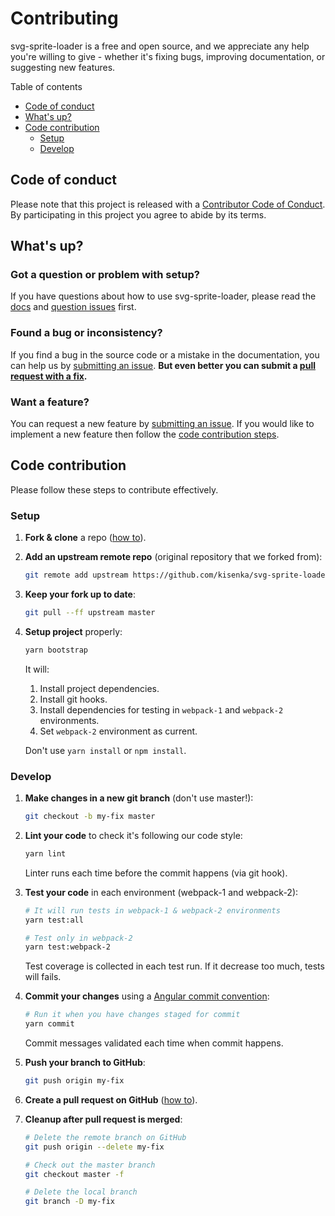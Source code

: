 # Contributing

svg-sprite-loader is a free and open source, and we appreciate any help you're willing to give - whether it's 
fixing bugs, improving documentation, or suggesting new features.

Table of contents
- [Code of conduct](#code-of-conduct)
- [What's up?](#whatsup)
- [Code contribution](#code-contribution)
  - [Setup](#setup)
  - [Develop](#develop)

## Code of conduct

Please note that this project is released with a [Contributor Code of Conduct](CODE_OF_CONDUCT.md). 
By participating in this project you agree to abide by its terms.

## What's up?

### Got a question or problem with setup?
If you have questions about how to use svg-sprite-loader, please read the [docs](README.md) and [question issues](https://github.com/kisenka/svg-sprite-loader/issues?q=is:issue+label:question) first. 
 
### Found a bug or inconsistency?
If you find a bug in the source code or a mistake in the documentation, you can help us by [submitting an issue](https://github.com/kisenka/svg-sprite-loader/issues/new). 
__But even better you can submit a [pull request with a fix](#code-contribution).__

### Want a feature?
You can request a new feature by [submitting an issue](https://github.com/kisenka/svg-sprite-loader/issues/new).
If you would like to implement a new feature then follow the [code contribution steps](#code-contribution).

<a name="code-contribution"></a>
## Code contribution

Please follow these steps to contribute effectively.

### Setup

1. **Fork & clone** a repo ([how to](https://help.github.com/articles/fork-a-repo)).
2. **Add an upstream remote repo** (original repository that we forked from):

   ```bash
   git remote add upstream https://github.com/kisenka/svg-sprite-loader.git
   ```

3. **Keep your fork up to date**:

   ```bash
   git pull --ff upstream master
   ```

4. **Setup project** properly:

   ```bash
   yarn bootstrap
   ```

   It will:
   1. Install project dependencies.
   2. Install git hooks.
   3. Install dependencies for testing in `webpack-1` and `webpack-2` environments.
   4. Set `webpack-2` environment as current.
   
   Don't use `yarn install` or `npm install`.

### Develop

1. **Make changes in a new git branch** (don't use master!):

   ```bash
   git checkout -b my-fix master
   ```

2. **Lint your code** to check it's following our code style:

   ```bash
   yarn lint
   ```

   Linter runs each time before the commit happens (via git hook).

3. **Test your code** in each environment (webpack-1 and webpack-2):

   ```bash
   # It will run tests in webpack-1 & webpack-2 environments
   yarn test:all

   # Test only in webpack-2
   yarn test:webpack-2
   ```

   Test coverage is collected in each test run. If it decrease too much, tests will fails.

4. **Commit your changes** using a [Angular commit convention](https://github.com/angular/angular.js/blob/master/CONTRIBUTING.md#commit-message-format):

   ```bash
   # Run it when you have changes staged for commit
   yarn commit
   ```

   Commit messages validated each time when commit happens.

5. **Push your branch to GitHub**:

   ```bash
   git push origin my-fix
   ```

6. **Create a pull request on GitHub** ([how to](https://help.github.com/articles/creating-a-pull-request)).
7. **Cleanup after pull request is merged**:

   ```bash
   # Delete the remote branch on GitHub
   git push origin --delete my-fix

   # Check out the master branch
   git checkout master -f

   # Delete the local branch
   git branch -D my-fix
   ```
